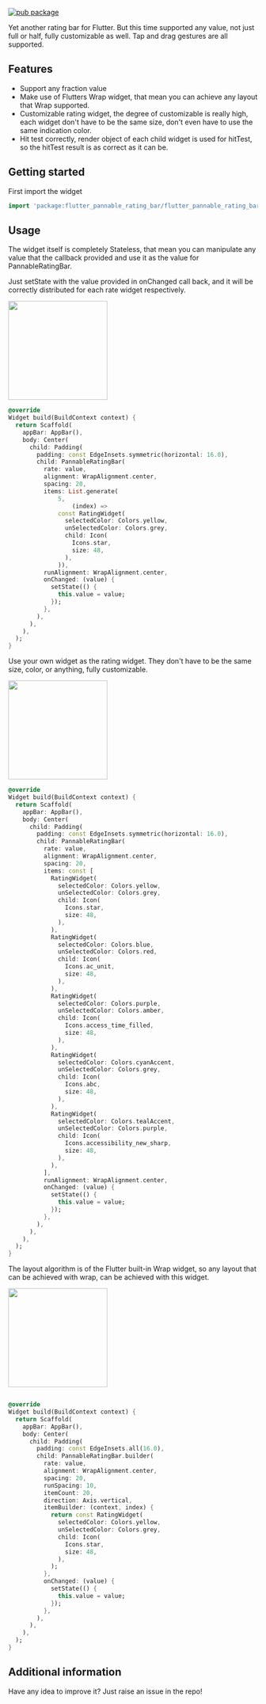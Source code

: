 <!--
This README describes the package. If you publish this package to pub.dev,
this README's contents appear on the landing page for your package.

For information about how to write a good package README, see the guide for
[writing package pages](https://dart.dev/guides/libraries/writing-package-pages).

For general information about developing packages, see the Dart guide for
[creating packages](https://dart.dev/guides/libraries/create-library-packages)
and the Flutter guide for
[developing packages and plugins](https://flutter.dev/developing-packages).
-->

[![pub package](https://img.shields.io/pub/v/flutter_pannable_rating_bar?color=green&include_prereleases&style=plastic)](https://pub.dev/packages/flutter_pannable_rating_bar)

Yet another rating bar for Flutter. But this time supported any value, not just full or half, fully
customizable as well. Tap and drag gestures are all supported.

## Features

* Support any fraction value
* Make use of Flutters Wrap widget, that mean you can achieve any layout that Wrap supported.
* Customizable rating widget, the degree of customizable is really high, each widget don't have to
  be the same size, don't even have to use the same indication color.
* Hit test correctly, render object of each child widget is used for hitTest, so the hitTest result
  is as correct as it can be.

## Getting started

First import the widget

```dart
import 'package:flutter_pannable_rating_bar/flutter_pannable_rating_bar.dart';
```

## Usage

The widget itself is completely Stateless, that mean you can manipulate any value that the callback
provided and use it as the value for PannableRatingBar.

Just setState with the value provided in onChanged call back, and it will be correctly distributed
for each rate widget respectively.

<img src="https://github.com/SilentCatD/flutter_pannable_rating_bar/blob/main/assets/basics.gif?raw=true" width="200px">

```dart
@override
Widget build(BuildContext context) {
  return Scaffold(
    appBar: AppBar(),
    body: Center(
      child: Padding(
        padding: const EdgeInsets.symmetric(horizontal: 16.0),
        child: PannableRatingBar(
          rate: value,
          alignment: WrapAlignment.center,
          spacing: 20,
          items: List.generate(
              5,
                  (index) =>
              const RatingWidget(
                selectedColor: Colors.yellow,
                unSelectedColor: Colors.grey,
                child: Icon(
                  Icons.star,
                  size: 48,
                ),
              )),
          runAlignment: WrapAlignment.center,
          onChanged: (value) {
            setState(() {
              this.value = value;
            });
          },
        ),
      ),
    ),
  );
}
```

Use your own widget as the rating widget. They don't have to be the same size, color, or anything,
fully customizable.

<img src="https://github.com/SilentCatD/flutter_pannable_rating_bar/blob/main/assets/crazy.gif?raw=true" width="200px">

```dart
@override
Widget build(BuildContext context) {
  return Scaffold(
    appBar: AppBar(),
    body: Center(
      child: Padding(
        padding: const EdgeInsets.symmetric(horizontal: 16.0),
        child: PannableRatingBar(
          rate: value,
          alignment: WrapAlignment.center,
          spacing: 20,
          items: const [
            RatingWidget(
              selectedColor: Colors.yellow,
              unSelectedColor: Colors.grey,
              child: Icon(
                Icons.star,
                size: 48,
              ),
            ),
            RatingWidget(
              selectedColor: Colors.blue,
              unSelectedColor: Colors.red,
              child: Icon(
                Icons.ac_unit,
                size: 48,
              ),
            ),
            RatingWidget(
              selectedColor: Colors.purple,
              unSelectedColor: Colors.amber,
              child: Icon(
                Icons.access_time_filled,
                size: 48,
              ),
            ),
            RatingWidget(
              selectedColor: Colors.cyanAccent,
              unSelectedColor: Colors.grey,
              child: Icon(
                Icons.abc,
                size: 48,
              ),
            ),
            RatingWidget(
              selectedColor: Colors.tealAccent,
              unSelectedColor: Colors.purple,
              child: Icon(
                Icons.accessibility_new_sharp,
                size: 48,
              ),
            ),
          ],
          runAlignment: WrapAlignment.center,
          onChanged: (value) {
            setState(() {
              this.value = value;
            });
          },
        ),
      ),
    ),
  );
}
```

The layout algorithm is of the Flutter built-in Wrap widget, so any layout that can be achieved with
wrap, can be achieved with this widget.

<img src="https://github.com/SilentCatD/flutter_pannable_rating_bar/blob/main/assets/builder.gif?raw=true" width="200px">

```dart

@override
Widget build(BuildContext context) {
  return Scaffold(
    appBar: AppBar(),
    body: Center(
      child: Padding(
        padding: const EdgeInsets.all(16.0),
        child: PannableRatingBar.builder(
          rate: value,
          alignment: WrapAlignment.center,
          spacing: 20,
          runSpacing: 10,
          itemCount: 20,
          direction: Axis.vertical,
          itemBuilder: (context, index) {
            return const RatingWidget(
              selectedColor: Colors.yellow,
              unSelectedColor: Colors.grey,
              child: Icon(
                Icons.star,
                size: 48,
              ),
            );
          },
          onChanged: (value) {
            setState(() {
              this.value = value;
            });
          },
        ),
      ),
    ),
  );
}
```

## Additional information

Have any idea to improve it? Just raise an issue in the repo!
